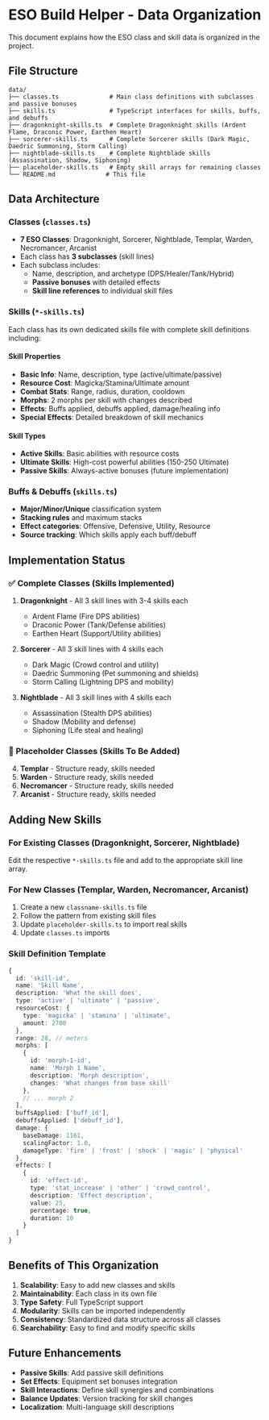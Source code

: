 # ESO Build Helper - Data Organization

This document explains how the ESO class and skill data is organized in the project.

## File Structure

```
data/
├── classes.ts              # Main class definitions with subclasses and passive bonuses
├── skills.ts               # TypeScript interfaces for skills, buffs, and debuffs
├── dragonknight-skills.ts  # Complete Dragonknight skills (Ardent Flame, Draconic Power, Earthen Heart)
├── sorcerer-skills.ts      # Complete Sorcerer skills (Dark Magic, Daedric Summoning, Storm Calling)  
├── nightblade-skills.ts    # Complete Nightblade skills (Assassination, Shadow, Siphoning)
├── placeholder-skills.ts   # Empty skill arrays for remaining classes
└── README.md              # This file
```

## Data Architecture

### Classes (`classes.ts`)
- **7 ESO Classes**: Dragonknight, Sorcerer, Nightblade, Templar, Warden, Necromancer, Arcanist
- Each class has **3 subclasses** (skill lines)
- Each subclass includes:
  - Name, description, and archetype (DPS/Healer/Tank/Hybrid)
  - **Passive bonuses** with detailed effects
  - **Skill line references** to individual skill files

### Skills (`*-skills.ts`)
Each class has its own dedicated skills file with complete skill definitions including:

#### Skill Properties
- **Basic Info**: Name, description, type (active/ultimate/passive)
- **Resource Cost**: Magicka/Stamina/Ultimate amount
- **Combat Stats**: Range, radius, duration, cooldown
- **Morphs**: 2 morphs per skill with changes described
- **Effects**: Buffs applied, debuffs applied, damage/healing info
- **Special Effects**: Detailed breakdown of skill mechanics

#### Skill Types
- **Active Skills**: Basic abilities with resource costs
- **Ultimate Skills**: High-cost powerful abilities (150-250 Ultimate)
- **Passive Skills**: Always-active bonuses (future implementation)

### Buffs & Debuffs (`skills.ts`)
- **Major/Minor/Unique** classification system
- **Stacking rules** and maximum stacks
- **Effect categories**: Offensive, Defensive, Utility, Resource
- **Source tracking**: Which skills apply each buff/debuff

## Implementation Status

### ✅ Complete Classes (Skills Implemented)
1. **Dragonknight** - All 3 skill lines with 3-4 skills each
   - Ardent Flame (Fire DPS abilities)
   - Draconic Power (Tank/Defense abilities) 
   - Earthen Heart (Support/Utility abilities)

2. **Sorcerer** - All 3 skill lines with 4 skills each
   - Dark Magic (Crowd control and utility)
   - Daedric Summoning (Pet summoning and shields)
   - Storm Calling (Lightning DPS and mobility)

3. **Nightblade** - All 3 skill lines with 4 skills each
   - Assassination (Stealth DPS abilities)
   - Shadow (Mobility and defense)
   - Siphoning (Life steal and healing)

### 🚧 Placeholder Classes (Skills To Be Added)
4. **Templar** - Structure ready, skills needed
5. **Warden** - Structure ready, skills needed  
6. **Necromancer** - Structure ready, skills needed
7. **Arcanist** - Structure ready, skills needed

## Adding New Skills

### For Existing Classes (Dragonknight, Sorcerer, Nightblade)
Edit the respective `*-skills.ts` file and add to the appropriate skill line array.

### For New Classes (Templar, Warden, Necromancer, Arcanist)
1. Create a new `classname-skills.ts` file
2. Follow the pattern from existing skill files
3. Update `placeholder-skills.ts` to import real skills
4. Update `classes.ts` imports

### Skill Definition Template
```typescript
{
  id: 'skill-id',
  name: 'Skill Name',
  description: 'What the skill does',
  type: 'active' | 'ultimate' | 'passive',
  resourceCost: {
    type: 'magicka' | 'stamina' | 'ultimate',
    amount: 2700
  },
  range: 28, // meters
  morphs: [
    {
      id: 'morph-1-id',
      name: 'Morph 1 Name', 
      description: 'Morph description',
      changes: 'What changes from base skill'
    },
    // ... morph 2
  ],
  buffsApplied: ['buff_id'],
  debuffsApplied: ['debuff_id'], 
  damage: {
    baseDamage: 1161,
    scalingFactor: 1.0,
    damageType: 'fire' | 'frost' | 'shock' | 'magic' | 'physical'
  },
  effects: [
    {
      id: 'effect-id',
      type: 'stat_increase' | 'other' | 'crowd_control',
      description: 'Effect description',
      value: 25,
      percentage: true,
      duration: 10
    }
  ]
}
```

## Benefits of This Organization

1. **Scalability**: Easy to add new classes and skills
2. **Maintainability**: Each class in its own file
3. **Type Safety**: Full TypeScript support
4. **Modularity**: Skills can be imported independently  
5. **Consistency**: Standardized data structure across all classes
6. **Searchability**: Easy to find and modify specific skills

## Future Enhancements

- **Passive Skills**: Add passive skill definitions
- **Set Effects**: Equipment set bonuses integration
- **Skill Interactions**: Define skill synergies and combinations
- **Balance Updates**: Version tracking for skill changes
- **Localization**: Multi-language skill descriptions
